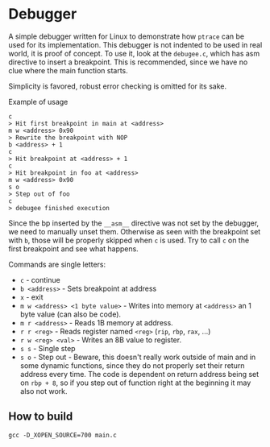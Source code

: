 # Debugger
A simple debugger written for Linux to demonstrate how `ptrace` can be used for
its implementation. This debugger is not indented to be used in real world, it
is proof of concept. To use it, look at the `debugee.c`, which has asm directive
to insert a breakpoint. This is recommended, since we have no clue where the
main function starts.

Simplicity is favored, robust error checking is omitted for its sake.

Example of usage
```
c
> Hit first breakpoint in main at <address>
m w <address> 0x90
> Rewrite the breakpoint with NOP
b <address> + 1
c
> Hit breakpoint at <address> + 1
c
> Hit breakpoint in foo at <address>
m w <address> 0x90
s o
> Step out of foo
c
> debugee finished execution
```
Since the bp inserted by the `__asm__` directive was not set by the debugger,
we need to manually unset them. Otherwise as seen with the breakpoint set with
`b`, those will be properly skipped when `c` is used. Try to call `c` on the
first breakpoint and see what happens.

Commands are single letters:
- `c` - continue
- `b <address>` - Sets breakpoint at address
- `x` - exit
- `m w <address> <1 byte value>` - Writes into memory at `<address>` an 1 byte
  value (can also be code).
- `m r <address>` - Reads 1B memory at address.
- `r r <reg>` - Reads register named `<reg>` (`rip`, `rbp`, `rax`, ...)
- `r w <reg> <val>` - Writes an 8B value to register.
- `s s` - Single step
- `s o` - Step out - Beware, this doesn't really work outside of main and in
  some dynamic functions, since they do not properly set their return address
  every time. The code is dependent on return address being set on `rbp + 8`,
  so if you step out of function right at the beginning it may also not work.
## How to build
`gcc -D_XOPEN_SOURCE=700 main.c`
